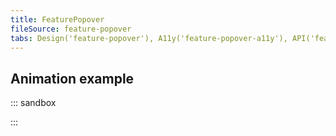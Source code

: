 ```yaml
---
title: FeaturePopover
fileSource: feature-popover
tabs: Design('feature-popover'), A11y('feature-popover-a11y'), API('feature-popover-api'), Example('feature-popover-code'), Changelog('feature-popover-changelog')
---
```


## Animation example

::: sandbox

<script lang="tsx">
  export Demo from './examples/animation_example.tsx';
</script>

:::
